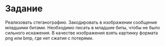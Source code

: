 # Задание
Реализовать стеганографию. Закодировать в изображении сообщение младшими битами. Необходимо писать в младшие биты, чтобы не было сильного искажения. В качестве изображения взять картинку формата png или bmp, где нет сжатия с потерями.
